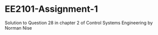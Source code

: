 # EE2101-Assignment-1
Solution to Question 28 in chapter 2 of Control Systems Engineering by Norman Nise


